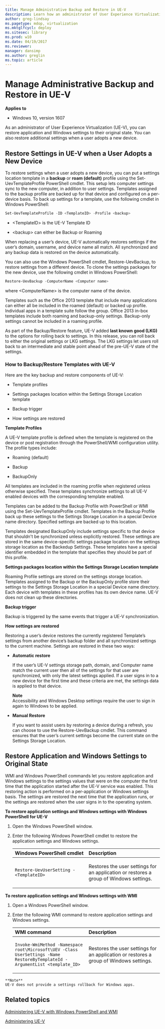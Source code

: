 ```yaml
---
title: Manage Administrative Backup and Restore in UE-V
description: Learn how an administrator of User Experience Virtualization (UE-V) can back up and restore application and Windows settings to their original state.
author: greg-lindsay
ms.pagetype: mdop, virtualization
ms.mktglfcycl: deploy
ms.sitesec: library
ms.prod: w10
ms.date: 04/19/2017
ms.reviewer: 
manager: dansimp
ms.author: greglin
ms.topic: article
---
```



# Manage Administrative Backup and Restore in UE-V

**Applies to**
-   Windows 10, version 1607

As an administrator of User Experience Virtualization (UE-V), you can restore application and Windows settings to their original state. You can also restore additional settings when a user adopts a new device.

## Restore Settings in UE-V when a User Adopts a New Device


To restore settings when a user adopts a new device, you can put a settings location template in a **backup** or **roam (default)** profile using the Set-UevTemplateProfile PowerShell cmdlet. This setup lets computer settings sync to the new computer, in addition to user settings. Templates assigned to the backup profile are backed up for that device and configured on a per-device basis. To back up settings for a template, use the following cmdlet in Windows PowerShell:

```powershell
Set-UevTemplateProfile -ID <TemplateID> -Profile <backup>
```

-   &lt;TemplateID&gt; is the UE-V Template ID

-   &lt;backup&gt; can either be Backup or Roaming

When replacing a user’s device, UE-V automatically restores settings if the user’s domain, username, and device name all match. All synchronized and any backup data is restored on the device automatically.

You can also use the Windows PowerShell cmdlet, Restore-UevBackup, to restore settings from a different device. To clone the settings packages for the new device, use the following cmdlet in Windows PowerShell:

```powershell
Restore-UevBackup -ComputerName <Computer name>
```

where &lt;ComputerName&gt; is the computer name of the device.

Templates such as the Office 2013 template that include many applications can either all be included in the roamed (default) or backed up profile. Individual apps in a template suite follow the group. Office 2013 in-box templates include both roaming and backup-only settings. Backup-only settings cannot be included in a roaming profile.

As part of the Backup/Restore feature, UE-V added **last known good (LKG)** to the options for rolling back to settings. In this release, you can roll back to either the original settings or LKG settings. The LKG settings let users roll back to an intermediate and stable point ahead of the pre-UE-V state of the settings.

### How to Backup/Restore Templates with UE-V

Here are the key backup and restore components of UE-V:

-   Template profiles

-   Settings packages location within the Settings Storage Location template

-   Backup trigger

-   How settings are restored

**Template Profiles**

A UE-V template profile is defined when the template is registered on the device or post registration through the PowerShell/WMI configuration utility. The profile types include:

-   Roaming (default)

-   Backup

-   BackupOnly

All templates are included in the roaming profile when registered unless otherwise specified. These templates synchronize settings to all UE-V enabled devices with the corresponding template enabled.

Templates can be added to the Backup Profile with PowerShell or WMI using the Set-UevTemplateProfile cmdlet. Templates in the Backup Profile back up these settings to the Settings Storage Location in a special Device name directory. Specified settings are backed up to this location.

Templates designated BackupOnly include settings specific to that device that shouldn't be synchronized unless explicitly restored. These settings are stored in the same device-specific settings package location on the settings storage location as the Backedup Settings. These templates have a special identifier embedded in the template that specifies they should be part of this profile.

**Settings packages location within the Settings Storage Location template**

Roaming Profile settings are stored on the settings storage location. Templates assigned to the Backup or the BackupOnly profile store their settings to the Settings Storage Location in a special Device name directory. Each device with templates in these profiles has its own device name. UE-V does not clean up these directories.

**Backup trigger**

Backup is triggered by the same events that trigger a UE-V synchronization.

**How settings are restored**

Restoring a user’s device restores the currently registered Template’s settings from another device’s backup folder and all synchronized settings to the current machine. Settings are restored in these two ways:

-   **Automatic restore**

    If the user’s UE-V settings storage path, domain, and Computer name match the current user then all of the settings for that user are synchronized, with only the latest settings applied. If a user signs in to a new device for the first time and these criteria are met, the settings data is applied to that device.

    **Note**  
    Accessibility and Windows Desktop settings require the user to sign in again to Windows to be applied.



-   **Manual Restore**

    If you want to assist users by restoring a device during a refresh, you can choose to use the Restore-UevBackup cmdlet. This command ensures that the user’s current settings become the current state on the Settings Storage Location.

## Restore Application and Windows Settings to Original State


WMI and Windows PowerShell commands let you restore application and Windows settings to the settings values that were on the computer the first time that the application started after the UE-V service was enabled. This restoring action is performed on a per-application or Windows settings basis. The settings are restored the next time that the application runs, or the settings are restored when the user signs in to the operating system.

**To restore application settings and Windows settings with Windows PowerShell for UE-V**

1.  Open the Windows PowerShell window.

2.  Enter the following Windows PowerShell cmdlet to restore the application settings and Windows settings.

    <table>
    <colgroup>
    <col width="50%" />
    <col width="50%" />
    </colgroup>
    <thead>
    <tr class="header">
    <th align="left"><strong>Windows PowerShell cmdlet</strong></th>
    <th align="left"><strong>Description</strong></th>
    </tr>
    </thead>
    <tbody>
    <tr class="odd">
    <td align="left"><p><code>Restore-UevUserSetting -&lt;TemplateID&gt;</code></p></td>
    <td align="left"><p>Restores the user settings for an application or restores a group of Windows settings.</p></td>
    </tr>
    </tbody>
    </table>



**To restore application settings and Windows settings with WMI**

1.  Open a Windows PowerShell window.

2.  Enter the following WMI command to restore application settings and Windows settings.

    <table>
    <colgroup>
    <col width="50%" />
    <col width="50%" />
    </colgroup>
    <thead>
    <tr class="header">
    <th align="left"><strong>WMI command</strong></th>
    <th align="left"><strong>Description</strong></th>
    </tr>
    </thead>
    <tbody>
    <tr class="odd">
    <td align="left"><p><code>Invoke-WmiMethod -Namespace root\Microsoft\UEV -Class UserSettings -Name RestoreByTemplateId -ArgumentList &lt;template_ID&gt;</code></p></td>
    <td align="left"><p>Restores the user settings for an application or restores a group of Windows settings.</p></td>
    </tr>
    </tbody>
    </table>



~~~
**Note**  
UE-V does not provide a settings rollback for Windows apps.
~~~







## Related topics

[Administering UE-V with Windows PowerShell and WMI](uev-administering-uev-with-windows-powershell-and-wmi.md)

[Administering UE-V](uev-administering-uev.md)
